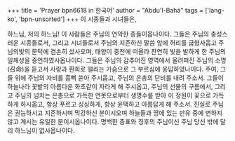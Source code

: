 +++
title = 'Prayer bpn6618 in 한국어'
author = "Abdu'l-Bahá"
tags = ['lang-ko', 'bpn-unsorted']
+++
이 시종들과 시녀들은,

하느님, 저의 하느님! 이 사람들은 주님의 연약한 종들이옵나이다. 그들은 주님의 충성스러운 시종들로서, 그리고 시녀들로서 주님의 지존하신 말씀 앞에 허리를 굽혔사옵고 주님의빛의 문턱에 겸손히 섰사오며, 태양이 중천에 떠올라 찬연히 빛을 발하게 한 주님의 일체성을 증언하였사옵나이다. 그들은 주님의 감추어진 영역에서 울려퍼진 주님의 소명(召命)을 듣고서 사랑과 환희로 떨리는 가슴으로 그 부르심에 응답하였나이다.
주여, 그들 위에 주님의 자비를 흠뻑 쏟아 주시옵고, 주님의 은총의 단비를 내려 주소서. 그들이 하늘나라 꽃밭의 아름다운 화초같이 자라게 해 주시옵고, 주님의 선물의 구름에서, 그리고 주님의 넘치는 은총으로 가득한 연못으로부터 생명수를 받아 이 정원이 꽃으로 가득하게 하시옵고, 항상 푸르고 싱싱하게, 항상 윤택하고 아름답게 해 주소서.
진실로 주님은 권능하시고 지존하시며 막강하신 분이시오며 하늘들과 땅에 있는 만유 중에 변하지 않고 계시는 유일한 분이시옵나이다. 명백한 증표와 징후의 주님이신 주님 당신 밖에 달리 하느님이 없사옵나이다.
